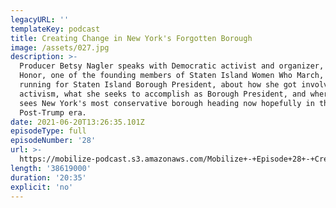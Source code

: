 ```yaml
---
legacyURL: ''
templateKey: podcast
title: Creating Change in New York's Forgotten Borough
image: /assets/027.jpg
description: >-
  Producer Betsy Nagler speaks with Democratic activist and organizer, Lorie
  Honor, one of the founding members of Staten Island Women Who March, who's now
  running for Staten Island Borough President, about how she got involved in
  activism, what she seeks to accomplish as Borough President, and where she
  sees New York's most conservative borough heading now hopefully in the
  Post-Trump era.
date: 2021-06-20T13:26:35.101Z
episodeType: full
episodeNumber: '28'
url: >-
  https://mobilize-podcast.s3.amazonaws.com/Mobilize+-+Episode+28+-+Creating+Change+in+NYs+Forgotten+Borough.mp3
length: '38619000'
duration: '20:35'
explicit: 'no'
---
```


